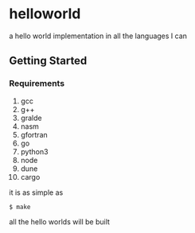 # helloworld
a hello world implementation in all the languages I can

## Getting Started

### Requirements

1. gcc
2. g++
3. gralde
4. nasm
5. gfortran
6. go
7. python3
8. node
9. dune
10. cargo


it is as simple as

```console
$ make
```

all the hello worlds will be built
